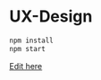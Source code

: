 # UX-Design

```bash
npm install
npm start
```

[Edit here](https://div-pwa.dev/~/gh/gurusatyavathi/UX-Design/Coming-soon)
